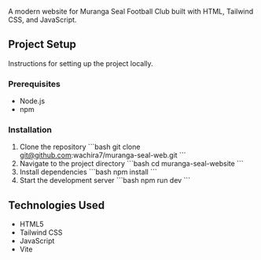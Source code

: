 
A modern website for Muranga Seal Football Club built with HTML, Tailwind CSS, and JavaScript.

## Project Setup
Instructions for setting up the project locally.

### Prerequisites
- Node.js
- npm

### Installation
1. Clone the repository
   \`\`\`bash
   git clone git@github.com:wachira7/muranga-seal-web.git
   \`\`\`
2. Navigate to the project directory
   \`\`\`bash
   cd muranga-seal-website
   \`\`\`
3. Install dependencies
   \`\`\`bash
   npm install
   \`\`\`
4. Start the development server
   \`\`\`bash
   npm run dev
   \`\`\`

## Technologies Used
- HTML5
- Tailwind CSS
- JavaScript
- Vite 